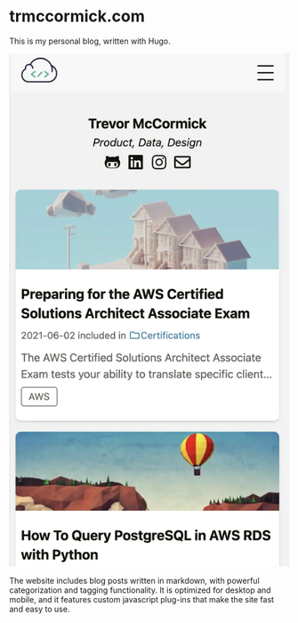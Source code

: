# trmccormick.com

This is my personal blog, written with Hugo.

![mobile site](https://github.com/trevormccormick/trmccormick/blob/main/static/trmccormick.com_example.webp?raw=true)

The website includes blog posts written in markdown, with powerful categorization and tagging functionality. It is optimized for desktop and mobile, and it features custom javascript plug-ins that make the site fast and easy to use. 
